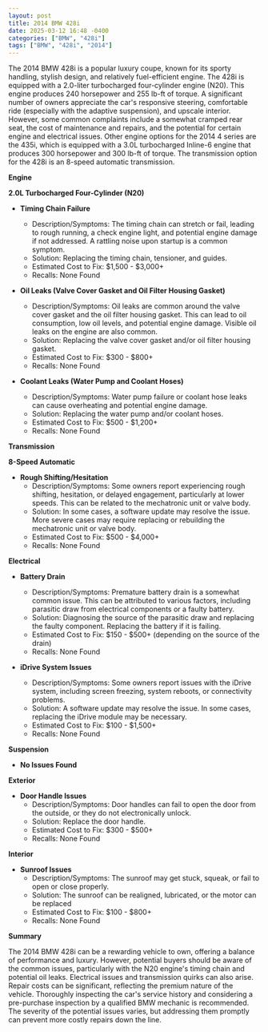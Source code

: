 ```yaml
---
layout: post
title: 2014 BMW 428i
date: 2025-03-12 16:48 -0400
categories: ["BMW", "428i"]
tags: ["BMW", "428i", "2014"]
---
```

The 2014 BMW 428i is a popular luxury coupe, known for its sporty handling, stylish design, and relatively fuel-efficient engine. The 428i is equipped with a 2.0-liter turbocharged four-cylinder engine (N20). This engine produces 240 horsepower and 255 lb-ft of torque. A significant number of owners appreciate the car's responsive steering, comfortable ride (especially with the adaptive suspension), and upscale interior. However, some common complaints include a somewhat cramped rear seat, the cost of maintenance and repairs, and the potential for certain engine and electrical issues. Other engine options for the 2014 4 series are the 435i, which is equipped with a 3.0L turbocharged Inline-6 engine that produces 300 horsepower and 300 lb-ft of torque. The transmission option for the 428i is an 8-speed automatic transmission.

**Engine**

**2.0L Turbocharged Four-Cylinder (N20)**

*   **Timing Chain Failure**
    *   Description/Symptoms: The timing chain can stretch or fail, leading to rough running, a check engine light, and potential engine damage if not addressed. A rattling noise upon startup is a common symptom.
    *   Solution: Replacing the timing chain, tensioner, and guides.
    *   Estimated Cost to Fix: $1,500 - $3,000+
    *   Recalls: None Found

*   **Oil Leaks (Valve Cover Gasket and Oil Filter Housing Gasket)**
    *   Description/Symptoms: Oil leaks are common around the valve cover gasket and the oil filter housing gasket. This can lead to oil consumption, low oil levels, and potential engine damage. Visible oil leaks on the engine are also common.
    *   Solution: Replacing the valve cover gasket and/or oil filter housing gasket.
    *   Estimated Cost to Fix: $300 - $800+
    *   Recalls: None Found

*   **Coolant Leaks (Water Pump and Coolant Hoses)**
    *   Description/Symptoms: Water pump failure or coolant hose leaks can cause overheating and potential engine damage.
    *   Solution: Replacing the water pump and/or coolant hoses.
    *   Estimated Cost to Fix: $500 - $1,200+
    *   Recalls: None Found

**Transmission**

**8-Speed Automatic**

*   **Rough Shifting/Hesitation**
    *   Description/Symptoms: Some owners report experiencing rough shifting, hesitation, or delayed engagement, particularly at lower speeds. This can be related to the mechatronic unit or valve body.
    *   Solution: In some cases, a software update may resolve the issue. More severe cases may require replacing or rebuilding the mechatronic unit or valve body.
    *   Estimated Cost to Fix: $500 - $4,000+
    *   Recalls: None Found

**Electrical**

*   **Battery Drain**
    *   Description/Symptoms: Premature battery drain is a somewhat common issue. This can be attributed to various factors, including parasitic draw from electrical components or a faulty battery.
    *   Solution: Diagnosing the source of the parasitic draw and replacing the faulty component. Replacing the battery if it is failing.
    *   Estimated Cost to Fix: $150 - $500+ (depending on the source of the drain)
    *   Recalls: None Found

*   **iDrive System Issues**
    *   Description/Symptoms: Some owners report issues with the iDrive system, including screen freezing, system reboots, or connectivity problems.
    *   Solution: A software update may resolve the issue. In some cases, replacing the iDrive module may be necessary.
    *   Estimated Cost to Fix: $100 - $1,500+
    *   Recalls: None Found

**Suspension**

*   **No Issues Found**

**Exterior**

*   **Door Handle Issues**
    * Description/Symptoms: Door handles can fail to open the door from the outside, or they do not electronically unlock.
    * Solution: Replace the door handle.
    * Estimated Cost to Fix: $300 - $500+
    * Recalls: None Found

**Interior**

*   **Sunroof Issues**
    * Description/Symptoms: The sunroof may get stuck, squeak, or fail to open or close properly.
    * Solution: The sunroof can be realigned, lubricated, or the motor can be replaced
    * Estimated Cost to Fix: $100 - $800+
    * Recalls: None Found

**Summary**

The 2014 BMW 428i can be a rewarding vehicle to own, offering a balance of performance and luxury. However, potential buyers should be aware of the common issues, particularly with the N20 engine's timing chain and potential oil leaks. Electrical issues and transmission quirks can also arise. Repair costs can be significant, reflecting the premium nature of the vehicle. Thoroughly inspecting the car's service history and considering a pre-purchase inspection by a qualified BMW mechanic is recommended. The severity of the potential issues varies, but addressing them promptly can prevent more costly repairs down the line.

